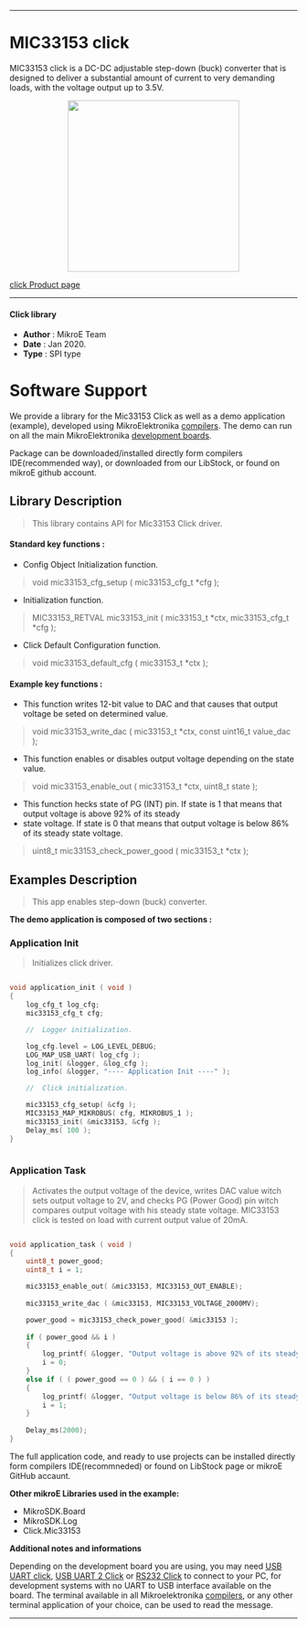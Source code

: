 

---
# MIC33153 click

MIC33153 click is a DC-DC adjustable step-down (buck) converter that is designed to deliver a substantial amount of current to very demanding loads, with the voltage output up to 3.5V.

<p align="center">
  <img src="https://download.mikroe.com/images/click_for_ide/mic33153_click.png" height=300px>
</p>

[click Product page](<https://www.mikroe.com/mic33153-click>)

---


#### Click library 

- **Author**        : MikroE Team
- **Date**          : Jan 2020.
- **Type**          : SPI type


# Software Support

We provide a library for the Mic33153 Click 
as well as a demo application (example), developed using MikroElektronika 
[compilers](https://shop.mikroe.com/compilers). 
The demo can run on all the main MikroElektronika [development boards](https://shop.mikroe.com/development-boards).

Package can be downloaded/installed directly form compilers IDE(recommended way), or downloaded from our LibStock, or found on mikroE github account. 

## Library Description

> This library contains API for Mic33153 Click driver.

#### Standard key functions :

- Config Object Initialization function.
> void mic33153_cfg_setup ( mic33153_cfg_t *cfg ); 
 
- Initialization function.
> MIC33153_RETVAL mic33153_init ( mic33153_t *ctx, mic33153_cfg_t *cfg );

- Click Default Configuration function.
> void mic33153_default_cfg ( mic33153_t *ctx );


#### Example key functions :

- This function writes 12-bit value to DAC and that causes that output voltage be seted on determined value.
> void mic33153_write_dac ( mic33153_t *ctx, const uint16_t value_dac );
 
- This function enables or disables output voltage depending on the state value.
> void mic33153_enable_out ( mic33153_t *ctx, uint8_t state );

- This function hecks state of PG (INT) pin. If state is 1 that means that output voltage is above 92% of its steady
- state voltage. If state is 0 that means that output voltage is below 86% of its steady state voltage.
> uint8_t mic33153_check_power_good ( mic33153_t *ctx );

## Examples Description

> This app enables step-down (buck) converter.

**The demo application is composed of two sections :**

### Application Init 

> Initializes click driver.

```c

void application_init ( void )
{
    log_cfg_t log_cfg;
    mic33153_cfg_t cfg;

    //  Logger initialization.

    log_cfg.level = LOG_LEVEL_DEBUG;
    LOG_MAP_USB_UART( log_cfg );
    log_init( &logger, &log_cfg );
    log_info( &logger, "---- Application Init ----" );

    //  Click initialization.

    mic33153_cfg_setup( &cfg );
    MIC33153_MAP_MIKROBUS( cfg, MIKROBUS_1 );
    mic33153_init( &mic33153, &cfg );
    Delay_ms( 100 );
}
  
```

### Application Task

> Activates the output voltage of the device, writes DAC value witch sets
> output voltage to 2V, and checks PG (Power Good) pin witch compares output voltage with his
> steady state voltage. MIC33153 click is tested on load with current output value of 20mA.

```c

void application_task ( void )
{
    uint8_t power_good;
    uint8_t i = 1;

    mic33153_enable_out( &mic33153, MIC33153_OUT_ENABLE);
    
    mic33153_write_dac ( &mic33153, MIC33153_VOLTAGE_2000MV);

    power_good = mic33153_check_power_good( &mic33153 );
    
    if ( power_good && i )
    {
        log_printf( &logger, "Output voltage is above 92% of its steady state voltage. \r\n " );
        i = 0;
    }
    else if ( ( power_good == 0 ) && ( i == 0 ) )
    {
        log_printf( &logger, "Output voltage is below 86% of its steady state voltage. \r\n " );
        i = 1;
    }
    
    Delay_ms(2000);
}

```

The full application code, and ready to use projects can be  installed directly form compilers IDE(recommneded) or found on LibStock page or mikroE GitHub accaunt.

**Other mikroE Libraries used in the example:** 

- MikroSDK.Board
- MikroSDK.Log
- Click.Mic33153

**Additional notes and informations**

Depending on the development board you are using, you may need 
[USB UART click](https://shop.mikroe.com/usb-uart-click), 
[USB UART 2 Click](https://shop.mikroe.com/usb-uart-2-click) or 
[RS232 Click](https://shop.mikroe.com/rs232-click) to connect to your PC, for 
development systems with no UART to USB interface available on the board. The 
terminal available in all Mikroelektronika 
[compilers](https://shop.mikroe.com/compilers), or any other terminal application 
of your choice, can be used to read the message.



---
